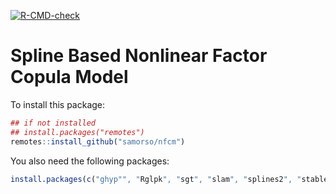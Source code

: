 [![R-CMD-check](https://github.com/samorso/nfcm/workflows/R-CMD-check/badge.svg)](https://github.com/samorso/nfcm/actions)

# Spline Based Nonlinear Factor Copula Model

To install this package:

``` r
## if not installed
## install.packages("remotes")
remotes::install_github("samorso/nfcm")
```

You also need the following packages:

``` r
install.packages(c("ghyp"", "Rglpk", "sgt", "slam", "splines2", "stabledist"))
```